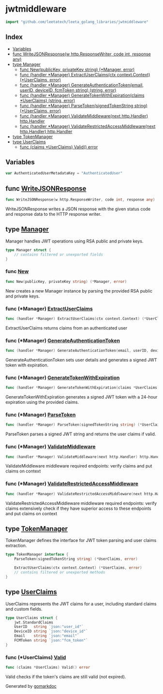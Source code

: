 <!-- Code generated by gomarkdoc. DO NOT EDIT -->

# jwtmiddleware

```go
import "github.com/leetatech/leeta_golang_libraries/jwtmiddleware"
```

## Index

- [Variables](<#variables>)
- [func WriteJSONResponse\(w http.ResponseWriter, code int, response any\)](<#WriteJSONResponse>)
- [type Manager](<#Manager>)
  - [func New\(publicKey, privateKey string\) \(\*Manager, error\)](<#New>)
  - [func \(handler \*Manager\) ExtractUserClaims\(ctx context.Context\) \(\*UserClaims, error\)](<#Manager.ExtractUserClaims>)
  - [func \(handler \*Manager\) GenerateAuthenticationToken\(email, userID, deviceID, fcmToken string\) \(string, error\)](<#Manager.GenerateAuthenticationToken>)
  - [func \(handler \*Manager\) GenerateTokenWithExpiration\(claims \*UserClaims\) \(string, error\)](<#Manager.GenerateTokenWithExpiration>)
  - [func \(handler \*Manager\) ParseToken\(signedTokenString string\) \(\*UserClaims, error\)](<#Manager.ParseToken>)
  - [func \(handler \*Manager\) ValidateMiddleware\(next http.Handler\) http.Handler](<#Manager.ValidateMiddleware>)
  - [func \(handler \*Manager\) ValidateRestrictedAccessMiddleware\(next http.Handler\) http.Handler](<#Manager.ValidateRestrictedAccessMiddleware>)
- [type TokenManager](<#TokenManager>)
- [type UserClaims](<#UserClaims>)
  - [func \(claims \*UserClaims\) Valid\(\) error](<#UserClaims.Valid>)


## Variables

<a name="AuthenticatedUserMetadataKey"></a>

```go
var AuthenticatedUserMetadataKey = "AuthenticatedUser"
```

<a name="WriteJSONResponse"></a>
## func [WriteJSONResponse](<https://github.com/leetatech/leeta_golang_libraries/blob/main/jwtmiddleware/middleware.go#L249>)

```go
func WriteJSONResponse(w http.ResponseWriter, code int, response any)
```

WriteJSONResponse writes a JSON response with the given status code and response data to the HTTP response writer.

<a name="Manager"></a>
## type [Manager](<https://github.com/leetatech/leeta_golang_libraries/blob/main/jwtmiddleware/middleware.go#L31-L34>)

Manager handles JWT operations using RSA public and private keys.

```go
type Manager struct {
    // contains filtered or unexported fields
}
```

<a name="New"></a>
### func [New](<https://github.com/leetatech/leeta_golang_libraries/blob/main/jwtmiddleware/middleware.go#L48>)

```go
func New(publicKey, privateKey string) (*Manager, error)
```

New creates a new Manager instance by parsing the provided RSA public and private keys.

<a name="Manager.ExtractUserClaims"></a>
### func \(\*Manager\) [ExtractUserClaims](<https://github.com/leetatech/leeta_golang_libraries/blob/main/jwtmiddleware/middleware.go#L229>)

```go
func (handler *Manager) ExtractUserClaims(ctx context.Context) (*UserClaims, error)
```

ExtractUserClaims returns claims from an authenticated user

<a name="Manager.GenerateAuthenticationToken"></a>
### func \(\*Manager\) [GenerateAuthenticationToken](<https://github.com/leetatech/leeta_golang_libraries/blob/main/jwtmiddleware/middleware.go#L127>)

```go
func (handler *Manager) GenerateAuthenticationToken(email, userID, deviceID, fcmToken string) (string, error)
```

GenerateAuthenticationToken sets user details and generates a signed JWT token with expiration.

<a name="Manager.GenerateTokenWithExpiration"></a>
### func \(\*Manager\) [GenerateTokenWithExpiration](<https://github.com/leetatech/leeta_golang_libraries/blob/main/jwtmiddleware/middleware.go#L119>)

```go
func (handler *Manager) GenerateTokenWithExpiration(claims *UserClaims) (string, error)
```

GenerateTokenWithExpiration generates a signed JWT token with a 24\-hour expiration using the provided claims.

<a name="Manager.ParseToken"></a>
### func \(\*Manager\) [ParseToken](<https://github.com/leetatech/leeta_golang_libraries/blob/main/jwtmiddleware/middleware.go#L146>)

```go
func (handler *Manager) ParseToken(signedTokenString string) (*UserClaims, error)
```

ParseToken parses a signed JWT string and returns the user claims if valid.

<a name="Manager.ValidateMiddleware"></a>
### func \(\*Manager\) [ValidateMiddleware](<https://github.com/leetatech/leeta_golang_libraries/blob/main/jwtmiddleware/middleware.go#L173>)

```go
func (handler *Manager) ValidateMiddleware(next http.Handler) http.Handler
```

ValidateMiddleware middleware required endpoints: verify claims and put claims on context

<a name="Manager.ValidateRestrictedAccessMiddleware"></a>
### func \(\*Manager\) [ValidateRestrictedAccessMiddleware](<https://github.com/leetatech/leeta_golang_libraries/blob/main/jwtmiddleware/middleware.go#L189>)

```go
func (handler *Manager) ValidateRestrictedAccessMiddleware(next http.Handler) http.Handler
```

ValidateRestrictedAccessMiddleware middleware required endpoints: verify claims extensively check if they have superior access to these endpoints and put claims on context

<a name="TokenManager"></a>
## type [TokenManager](<https://github.com/leetatech/leeta_golang_libraries/blob/main/jwtmiddleware/middleware.go#L37-L41>)

TokenManager defines the interface for JWT token parsing and user claims extraction.

```go
type TokenManager interface {
    ParseToken(signedTokenString string) (*UserClaims, error)

    ExtractUserClaims(ctx context.Context) (*UserClaims, error)
    // contains filtered or unexported methods
}
```

<a name="UserClaims"></a>
## type [UserClaims](<https://github.com/leetatech/leeta_golang_libraries/blob/main/jwtmiddleware/middleware.go#L22-L28>)

UserClaims represents the JWT claims for a user, including standard claims and custom fields.

```go
type UserClaims struct {
    jwt.StandardClaims
    UserID   string `json:"user_id"`
    DeviceID string `json:"device_id"`
    Email    string `json:"email"`
    FCMToken string `json:"fcm_token"`
}
```

<a name="UserClaims.Valid"></a>
### func \(\*UserClaims\) [Valid](<https://github.com/leetatech/leeta_golang_libraries/blob/main/jwtmiddleware/middleware.go#L138>)

```go
func (claims *UserClaims) Valid() error
```

Valid checks if the token's claims are still valid \(not expired\).

Generated by [gomarkdoc](<https://github.com/princjef/gomarkdoc>)
